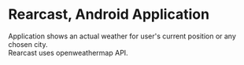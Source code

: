 # Rearcast, Android Application
Application shows an actual weather for user's current position or any chosen city.<br>
Rearcast uses openweathermap API.